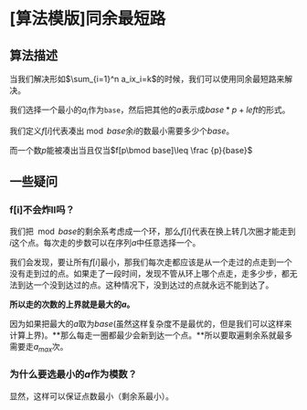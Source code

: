 # [算法模版]同余最短路

## 算法描述

当我们解决形如$\sum_{i=1}^n a_ix_i=k$的时候，我们可以使用同余最短路来解决。

我们选择一个最小的$a_i$作为`base`，然后把其他的$a$表示成$base*p+left$的形式。

我们定义$f[i]$代表凑出$\bmod base$余$i$的数最小需要多少个$base$。

而一个数$p$能被凑出当且仅当$f[p\bmod base]\leq \frac {p}{base}$

## 一些疑问

### f[i]不会炸ll吗？

我们把$\mod base$的剩余系考虑成一个环，那么$f[i]$代表在换上转几次圈才能走到$i$这个点。每次走的步数可以在序列$a$中任意选择一个。

我们会发现，要让所有$f[i]$最小，那我们每次走都应该是从一个走过的点走到一个没有走到过的点。如果走了一段时间，发现不管从环上哪个点走，走多少步，都无法到达一个没到达过的点。这种情况下，没到达过的点就永远不能到达了。

**所以走的次数的上界就是最大的$a$。**

因为如果把最大的$a$取为$base$(虽然这样复杂度不是最优的，但是我们可以这样来计算上界)。**那么每走一圈都最少会新到达一个点。**所以要取遍剩余系就最多需要走$a_{max}$次。

### 为什么要选最小的$a$作为模数？

显然，这样可以保证点数最小（剩余系最小）。